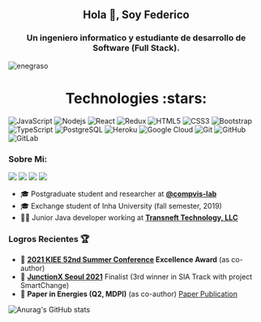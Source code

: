 <h2 align="center">Hola 👋, Soy Federico</h2>
<h3 align="center">Un ingeniero informatico y estudiante de desarrollo de Software (Full Stack).</h3>

<p align="left"> <img src="https://komarev.com/ghpvc/?username=enegraso&label=Profile%20views&color=0e75b6&style=flat" alt="enegraso" /> </p>

<h1 align='center'>Technologies :stars: </h1>

![JavaScript](https://img.shields.io/badge/-JavaScript-black?style=flat-square&logo=javascript)
![Nodejs](https://img.shields.io/badge/-Nodejs-black?style=flat-square&logo=Node.js)
![React](https://img.shields.io/badge/-React-black?style=flat-square&logo=react)
![Redux](https://img.shields.io/badge/-Redux-black?style=flat-square&logo=redux)
![HTML5](https://img.shields.io/badge/-HTML5-E34F26?style=flat-square&logo=html5&logoColor=white)
![CSS3](https://img.shields.io/badge/-CSS3-1572B6?style=flat-square&logo=css3)
![Bootstrap](https://img.shields.io/badge/-Bootstrap-563D7C?style=flat-square&logo=bootstrap)
![TypeScript](https://img.shields.io/badge/-TypeScript-007ACC?style=flat-square&logo=typescript)
![PostgreSQL](https://img.shields.io/badge/-PostgreSQL-336791?style=flat-square&logo=postgresql)
![Heroku](https://img.shields.io/badge/-Heroku-430098?style=flat-square&logo=heroku)
![Google Cloud](https://img.shields.io/badge/Google%20Cloud-black?style=flat-square&logo=google-cloud)
![Git](https://img.shields.io/badge/-Git-black?style=flat-square&logo=git)
![GitHub](https://img.shields.io/badge/-GitHub-181717?style=flat-square&logo=github)
![GitLab](https://img.shields.io/badge/-GitLab-FCA121?style=flat-square&logo=gitlab)
<p></p>

### Sobre Mi:
[![](https://img.shields.io/badge/LinkedIn-ayushkumar25-blue)](https://www.linkedin.com/in/federico-ortiz-full-stack/)
[![](https://img.shields.io/badge/Gmail-ayush2608%40gmail.com-red)](mailto:ayush2608@gmail.com)
[![](https://img.shields.io/badge/Telegram-%40ayushkumar__25-blue)](https://t.me/ayushkumar_25)
[![](https://img.shields.io/badge/HackerRank-ayushkumar__25-brightgreen)](https://www.hackerrank.com/ayushkumar_25)

* 🎓 Postgraduate student and researcher at **[@compvis-lab](https://github.com/compvis-lab)**
* 🎓 Exchange student of Inha University (fall semester, 2019)
* 👨‍💻 Junior Java developer working at **[Transneft Technology, LLC](http://en.tt.transneft.ru/about/history/)**

### Logros Recientes 🏆
* 📃 **[2021 KIEE 52nd Summer Conference](https://conf.kiee.or.kr/) Excellence Award** (as co-author)
* 🥉 **[JunctionX Seoul 2021](https://app.hackjunction.com/events/junctionx-seoul)** Finalist (3rd winner in SIA Track with project SmartChange)
* 📃 **Paper in Energies (Q2, MDPI)** (as co-author) [Paper Publication](https://www.mdpi.com/1996-1073/14/2/418)


![Anurag's GitHub stats](https://github-readme-stats.vercel.app/api?username=enegraso&show_icons=true&theme=dark)
